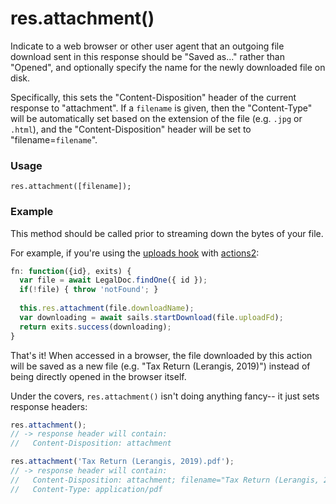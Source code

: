 # res.attachment()

Indicate to a web browser or other user agent that an outgoing file download sent in this response should be "Saved as..." rather than "Opened", and optionally specify the name for the newly downloaded file on disk.

Specifically, this sets the "Content-Disposition" header of the current response to "attachment". If a `filename` is given, then the "Content-Type" will be automatically set based on the extension of the file (e.g. `.jpg` or `.html`), and the "Content-Disposition" header will be set to "filename=`filename`".

### Usage
```usage
res.attachment([filename]);
```

### Example

This method should be called prior to streaming down the bytes of your file.

For example, if you're using the [uploads hook](https://www.npmjs.com/package/sails-hook-uploads) with [actions2](https://sailsjs.com/documentation/concepts/actions-and-controllers#?actions-2):

```js
fn: function({id}, exits) {
  var file = await LegalDoc.findOne({ id });
  if(!file) { throw 'notFound'; }
  
  this.res.attachment(file.downloadName);
  var downloading = await sails.startDownload(file.uploadFd);
  return exits.success(downloading);
}
```

That's it!  When accessed in a browser, the file downloaded by this action will be saved as a new file (e.g. "Tax Return (Lerangis, 2019)") instead of being directly opened in the browser itself.

Under the covers, `res.attachment()` isn't doing anything fancy-- it just sets response headers:

```javascript
res.attachment();
// -> response header will contain:
//   Content-Disposition: attachment
```

```javascript
res.attachment('Tax Return (Lerangis, 2019).pdf');
// -> response header will contain:
//   Content-Disposition: attachment; filename="Tax Return (Lerangis, 2019).pdf"
//   Content-Type: application/pdf
```





<docmeta name="displayName" value="res.attachment()">
<docmeta name="pageType" value="method">
